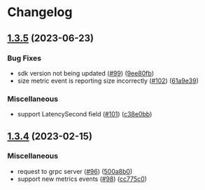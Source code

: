# Changelog

## [1.3.5](https://github.com/ca-dp/bucketeer-go-server-sdk/compare/v1.3.4...v1.3.5) (2023-06-23)


### Bug Fixes

* sdk version not being updated ([#99](https://github.com/ca-dp/bucketeer-go-server-sdk/issues/99)) ([9ee80fb](https://github.com/ca-dp/bucketeer-go-server-sdk/commit/9ee80fb6f65388b0a5454e400e80d12682064155))
* size metric event is reporting size incorrectly ([#102](https://github.com/ca-dp/bucketeer-go-server-sdk/issues/102)) ([61a9e39](https://github.com/ca-dp/bucketeer-go-server-sdk/commit/61a9e398d739a76e209985768382dbeeaf79ef5c))


### Miscellaneous

* support LatencySecond field ([#101](https://github.com/ca-dp/bucketeer-go-server-sdk/issues/101)) ([c38e0bb](https://github.com/ca-dp/bucketeer-go-server-sdk/commit/c38e0bb368759e00809c36ef32dc6a4f17e44b87))

## [1.3.4](https://github.com/ca-dp/bucketeer-go-server-sdk/compare/v1.3.3...v1.3.4) (2023-02-15)


### Miscellaneous

* request to grpc server ([#96](https://github.com/ca-dp/bucketeer-go-server-sdk/issues/96)) ([500a8b0](https://github.com/ca-dp/bucketeer-go-server-sdk/commit/500a8b0df74dfc08a339c25f3fb6733b977b0a23))
* support new metrics events ([#98](https://github.com/ca-dp/bucketeer-go-server-sdk/issues/98)) ([cc775c0](https://github.com/ca-dp/bucketeer-go-server-sdk/commit/cc775c0ee23d611e9f1ccd5b8a12591ae159a987))
